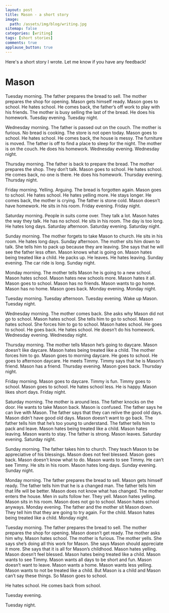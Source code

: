 ```yaml
---
layout: post
title: Mason - a short story
image:
  path: /assets/img/blog/writing.jpg
sitemap: false
categories: [writing]
tags: [short stories]
comments: true
applause_button: true
---
```


Here's a short story I wrote. Let me know if you have any feedback!

# Mason

Tuesday morning. The father prepares the bread to sell. The mother prepares the shop for opening. Mason gets himself ready. Mason goes to school. He hates school. He comes back, the father’s off work to play with his friends. The mother is busy selling the last of the bread. He does his homework. Tuesday evening. Tuesday night.

Wednesday morning. The father is passed out on the couch. The mother is furious. No bread is cooking. The store is not open today. Mason goes to school. He hates school. He comes back, the house is messy. The furniture is moved. The father is off to find a place to sleep for the night. The mother is on the couch. He does his homework. Wednesday evening. Wednesday night.

Thursday morning. The father is back to prepare the bread. The mother prepares the shop. They don’t talk. Mason goes to school. He hates school. He comes back, no one is there. He does his homework. Thursday evening. Thursday night.

Friday morning. Yelling. Arguing. The bread is forgotten again. Mason goes to school. He hates school. He hates yelling more. He stays longer. He comes back, the mother is crying. The father is stone cold. Mason doesn’t have homework. He sits in his room. Friday evening. Friday night.

Saturday morning. People in suits come over. They talk a lot. Mason hates the way they talk. He has no school. He sits in his room. The day is too long. He hates long days. Saturday afternoon. Saturday evening. Saturday night.

Sunday morning. The mother forgets to take Mason to church. He sits in his room. He hates long days. Sunday afternoon. The mother sits him down to talk. She tells him to pack up because they are leaving. She says that he will see the father less often. Mason knows what is going on. Mason hates being treated like a child. He packs up. He leaves. He hates leaving. Sunday evening. The car ride is long. Sunday night.

Monday morning. The mother tells Mason he is going to a new school. Mason hates school. Mason hates new schools more. Mason hates it all. Mason goes to school. Mason has no friends. Mason wants to go home. Mason has no home. Mason goes back. Monday evening. Monday night.

Tuesday morning. Tuesday afternoon. Tuesday evening. Wake up Mason. Tuesday night.

Wednesday morning. The mother comes back. She asks why Mason did not go to school. Mason hates school. She tells him to go to school. Mason hates school. She forces him to go to school. Mason hates school. He goes to school. He goes back. He hates school. He doesn’t do his homework. Wednesday evening. Wednesday night.

Thursday morning. The mother tells Mason he’s going to daycare. Mason doesn’t like daycare. Mason hates being treated like a child. The mother forces him to go. Mason goes to morning daycare. He goes to school. He goes to afternoon daycare. He meets Timmy. Timmy says that he is Mason’s friend. Mason has a friend. Thursday evening. Mason goes back. Thursday night.

Friday morning. Mason goes to daycare. Timmy is fun. Timmy goes to school. Mason goes to school. He hates school less. He is happy. Mason likes short days. Friday night.

Saturday morning. The mother is around less. The father knocks on the door. He wants to take Mason back. Mason is confused. The father says he can live with Mason. The father says that they can relive the good old days. Mason didn’t have good old days. Mason doesn’t want to go back. The father tells him that he’s too young to understand. The father tells him to pack and leave. Mason hates being treated like a child. Mason hates leaving. Mason wants to stay. The father is strong. Mason leaves. Saturday evening. Saturday night.

Sunday morning. The father takes him to church. They teach Mason to be appreciative of his blessings. Mason does not feel blessed. Mason goes back. Mason doesn’t know what to do. Mason wants to see Timmy. He can’t see Timmy. He sits in his room. Mason hates long days. Sunday evening. Sunday night.

Monday morning. The father prepares the bread to sell. Mason gets himself ready. The father tells him that he is a changed man. The father tells him that life will be better. Mason does not know what has changed. The mother enters the house. Men in suits follow her. They yell. Mason hates yelling. Mason sits in his room. Mason does not go to school. Mason hates school anyways. Monday evening. The father and the mother sit Mason down. They tell him that they are going to try again. For the child. Mason hates being treated like a child. Monday night.

Tuesday morning. The father prepares the bread to sell. The mother prepares the shop for opening. Mason doesn’t get ready. The mother asks him why. Mason hates school. The mother is furious. The mother yells. She says she’s doing all this work for Mason. She says Mason should appreciate it more. She says that it is all for Mason’s childhood. Mason hates yelling. Mason doesn’t feel blessed. Mason hates being treated like a child. Mason wants to see Timmy. Mason wants all days to be short and fun. Mason doesn’t want to leave. Mason wants a home. Mason wants less yelling. Mason wants to not be treated like a child. But Mason is a child and Mason can’t say these things. So Mason goes to school.

He hates school.
He comes back from school.

Tuesday evening.

Tuesday night.
